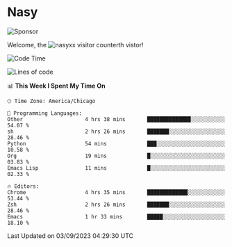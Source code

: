 # Nasy

<!--
<p align="center">
<img height="200" src="https://github-readme-stats.vercel.app/api?username=nasyxx&count_private=true&show_icons=true&theme=dracula&include_all_commits=true"/>
<img height="200" src="https://github-readme-stats.vercel.app/api/top-langs/?username=nasyxx&theme=dracula&hide=html,jupyter+notebook&count_private=true&show_icons=true"/>
</p>

  
----------------
-->

![Sponsor](https://img.shields.io/static/v1.svg?label=Sponsor&message=%E2%9D%A4&logo=GitHub&style=flat&color=pink)
 
Welcome, the ![nasyxx visitor counter](https://count.getloli.com/get/@nasyxx?theme=rule34)th vistor!
 
<!--START_SECTION:waka-->
![Code Time](http://img.shields.io/badge/Code%20Time-3%2C673%20hrs%203%20mins-blue)

![Lines of code](https://img.shields.io/badge/From%20Hello%20World%20I%27ve%20Written-6.3%20million%20lines%20of%20code-blue)

📊 **This Week I Spent My Time On** 

```text
🕑︎ Time Zone: America/Chicago

💬 Programming Languages: 
Other                    4 hrs 38 mins       ██████████████░░░░░░░░░░░   54.07 % 
sh                       2 hrs 26 mins       ███████░░░░░░░░░░░░░░░░░░   28.46 % 
Python                   54 mins             ███░░░░░░░░░░░░░░░░░░░░░░   10.58 % 
Org                      19 mins             █░░░░░░░░░░░░░░░░░░░░░░░░   03.83 % 
Emacs Lisp               11 mins             █░░░░░░░░░░░░░░░░░░░░░░░░   02.33 % 

🔥 Editors: 
Chrome                   4 hrs 35 mins       █████████████░░░░░░░░░░░░   53.44 % 
Zsh                      2 hrs 26 mins       ███████░░░░░░░░░░░░░░░░░░   28.46 % 
Emacs                    1 hr 33 mins        █████░░░░░░░░░░░░░░░░░░░░   18.10 % 
```


 Last Updated on 03/09/2023 04:29:30 UTC
<!--END_SECTION:waka-->

<!-- ![visitors](https://visitor-badge.laobi.icu/badge?page_id=nasyxx.nasyxx) -->
